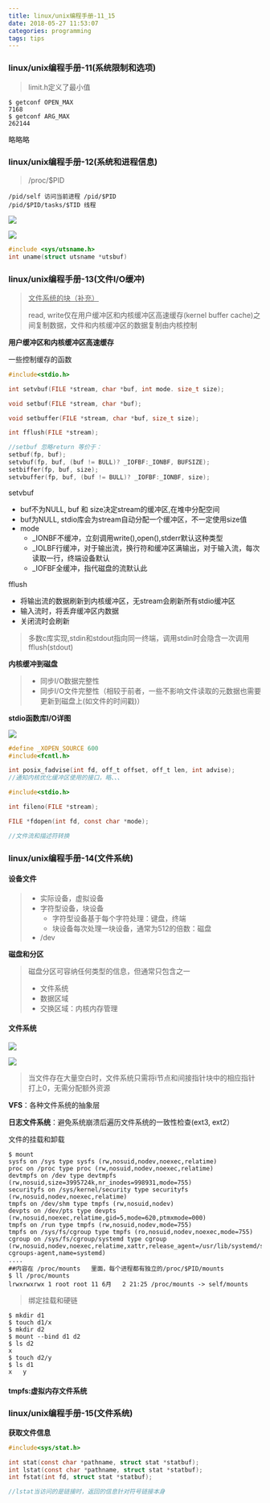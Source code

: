 ```yaml
---
title: linux/unix编程手册-11_15
date: 2018-05-27 11:53:07
categories: programming
tags: tips
---
```


### linux/unix编程手册-11(系统限制和选项)

> limit.h定义了最小值

```shell
$ getconf OPEN_MAX
7168
$ getconf ARG_MAX
262144
```

略略略

<!-- more -->

### linux/unix编程手册-12(系统和进程信息)

> /proc/$PID

```
/pid/self 访问当前进程 /pid/$PID
/pid/$PID/tasks/$TID 线程
```

![](https://github.com/BaichuanWu/prictures/raw/master/TLPI/12_1.png)

![](https://github.com/BaichuanWu/prictures/raw/master/TLPI/12_2.png)

```c
#include <sys/utsname.h>
int uname(struct utsname *utsbuf)
```

### linux/unix编程手册-13(文件I/O缓冲)

> <u>文件系统的块（补充）</u>
>
> read, write仅在用户缓冲区和内核缓冲区高速缓存(kernel buffer cache)之间复制数据，文件和内核缓冲区的数据复制由内核控制

**用户缓冲区和内核缓冲区高速缓存**

一些控制缓存的函数

```c
#include<stdio.h>

int setvbuf(FILE *stream, char *buf, int mode. size_t size);

void setbuf(FILE *stream, char *buf);

void setbuffer(FILE *stream, char *buf, size_t size);

int fflush(FILE *stream);

//setbuf 忽略return 等价于：
setbuf(fp, buf);
setvbuf(fp, buf, (buf != BULL)? _IOFBF:_IONBF, BUFSIZE);
setbiffer(fp, buf, size);
setvbuffer(fp, buf, (buf != BULL)? _IOFBF:_IONBF, size);


```

setvbuf

- buf不为NULL, buf 和 size决定stream的缓冲区,在堆中分配空间
- buf为NULL, stdio库会为stream自动分配一个缓冲区，不一定使用size值
- mode
  - _IONBF不缓冲，立刻调用write(),open(),stderr默认这种类型
  - _IOLBF行缓冲，对于输出流，换行符和缓冲区满输出，对于输入流，每次读取一行，终端设备默认
  - _IOFBF全缓冲，指代磁盘的流默认此

fflush

- 将输出流的数据刷新到内核缓冲区，无stream会刷新所有stdio缓冲区
- 输入流时，将丢弃缓冲区内数据
- 关闭流时会刷新

> 多数c库实现,stdin和stdout指向同一终端，调用stdin时会隐含一次调用fflush(stdout)

**内核缓冲到磁盘**

> - 同步I/O数据完整性
> - 同步I/O文件完整性（相较于前者，一些不影响文件读取的元数据也需要更新到磁盘上(如文件的时间戳)）

**stdio函数库I/O详图**

![](https://github.com/BaichuanWu/prictures/raw/master/TLPI/13_1.png)

```c
#define _XOPEN_SOURCE 600
#include<fcntl.h>

int posix_fadvise(int fd, off_t offset, off_t len, int advise);
//通知内核优化缓冲区使用的接口，略、、、
```

```c
#include<stdio.h>

int fileno(FILE *stream);

FILE *fdopen(int fd, const char *mode);

//文件流和描述符转换
```

### linux/unix编程手册-14(文件系统)

#### 设备文件

> - 实际设备，虚拟设备
> - 字符型设备，块设备
>   - 字符型设备基于每个字符处理：键盘，终端
>   - 块设备每次处理一块设备，通常为512的倍数：磁盘
> - /dev

**磁盘和分区**

> 磁盘分区可容纳任何类型的信息，但通常只包含之一
>
> - 文件系统
> - 数据区域
> - 交换区域：内核内存管理

#### **文件系统**

![](https://github.com/BaichuanWu/prictures/raw/master/TLPI/14_1.png)

![](https://github.com/BaichuanWu/prictures/raw/master/TLPI/14_2.png)

> 当文件存在大量空白时，文件系统只需将i节点和间接指针块中的相应指针打上0，无需分配额外资源

**VFS**：各种文件系统的抽象层

**日志文件系统**：避免系统崩溃后遍历文件系统的一致性检查(ext3, ext2）

文件的挂载和卸载

```shell
$ mount
sysfs on /sys type sysfs (rw,nosuid,nodev,noexec,relatime)
proc on /proc type proc (rw,nosuid,nodev,noexec,relatime)
devtmpfs on /dev type devtmpfs (rw,nosuid,size=3995724k,nr_inodes=998931,mode=755)
securityfs on /sys/kernel/security type securityfs (rw,nosuid,nodev,noexec,relatime)
tmpfs on /dev/shm type tmpfs (rw,nosuid,nodev)
devpts on /dev/pts type devpts (rw,nosuid,noexec,relatime,gid=5,mode=620,ptmxmode=000)
tmpfs on /run type tmpfs (rw,nosuid,nodev,mode=755)
tmpfs on /sys/fs/cgroup type tmpfs (ro,nosuid,nodev,noexec,mode=755)
cgroup on /sys/fs/cgroup/systemd type cgroup (rw,nosuid,nodev,noexec,relatime,xattr,release_agent=/usr/lib/systemd/systemd-cgroups-agent,name=systemd)
....
##内容在 /proc/mounts   里面，每个进程都有独立的/proc/$PID/mounts
$ ll /proc/mounts
lrwxrwxrwx 1 root root 11 6月   2 21:25 /proc/mounts -> self/mounts
```

> 绑定挂载和硬链

```shell
$ mkdir d1
$ touch d1/x
$ mkdir d2
$ mount --bind d1 d2
$ ls d2 
x
$ touch d2/y
$ ls d1 
x   y
```

#### **tmpfs**:虚拟内存文件系统



### linux/unix编程手册-15(文件系统)

**获取文件信息**

```c
#include<sys/stat.h>

int stat(const char *pathname, struct stat *statbuf);
int lstat(const char *pathname, struct stat *statbuf);
int fstat(int fd, struct stat *statbuf);

//lstat当访问的是链接时，返回的信息针对符号链接本身


```

